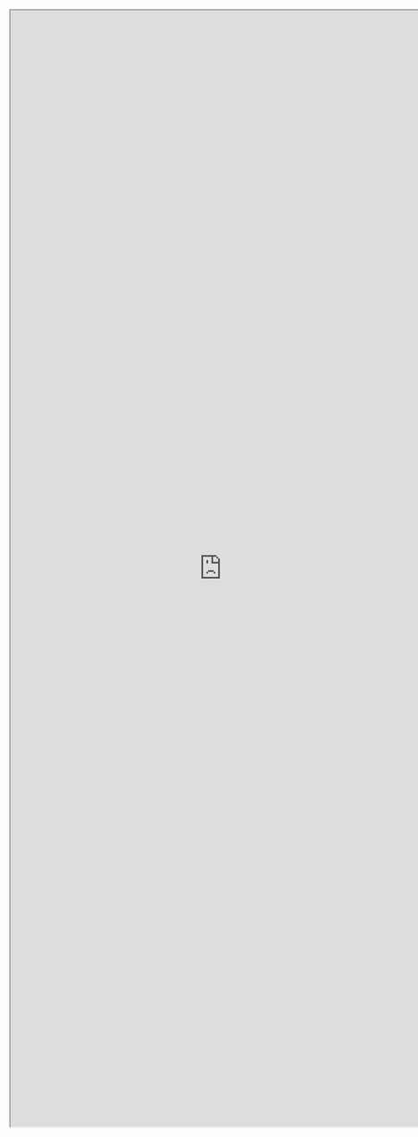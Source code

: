 <iframe src="http://mp.weixin.qq.com/s?__biz=MzA5OTk4MDEzNw==&mid=212894260&idx=1&sn=58ba8f21497b067cf5e6a4d5990ab794#rd" width="755" height="2000" scrolling="yes" />

---

如果你喜欢我写的文章，愿意支持我的小品牌，请订阅我的电子书或者给我捐赠。

**订阅方法：**

在本书 [主页](https://www.gitbook.com/book/hanlintao/plaintalks/details)  在下方输入你的邮箱，点击“Subscribe”。

**捐赠方法：**

前往捐赠页（http://hanlintao.gitbooks.io/plaintalks/content/Donation.html ） 通过支付宝给我捐赠任意数额。